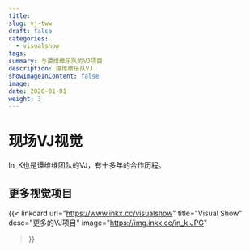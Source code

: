 ```yaml
---
title:
slug: vj-tww
draft: false
categories:
  - visualshow
tags:
summary: 与谭维维乐队的VJ项目
description: 谭维维乐队VJ
showImageInContent: false
image:
date: 2020-01-01
weight: 3
---
```


# 现场VJ视觉


In_K也是谭维维团队的VJ，有十多年的合作历程。







## 更多视觉项目

{{< linkcard 
  url="https://www.inkx.cc/visualshow" 
  title="Visual Show" 
  desc="更多的VJ项目" 
  image="https://img.inkx.cc/in_k.JPG" 
>}}



